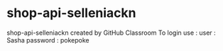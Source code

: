 # shop-api-selleniackn
shop-api-selleniackn created by GitHub Classroom
 To login use :
 user : Sasha
 password : pokepoke